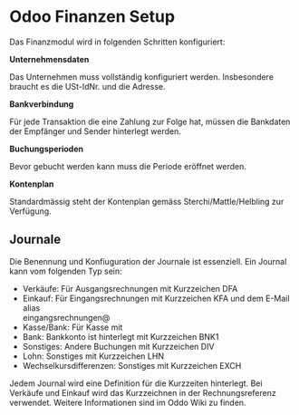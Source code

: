 # Odoo Finanzen Setup
Das Finanzmodul wird in folgenden Schritten konfiguriert:

**Unternehmensdaten**

Das Unternehmen muss vollständig konfiguriert werden. Insbesondere braucht es die USt-IdNr. und die Adresse.

**Bankverbindung**

Für jede Transaktion die eine Zahlung zur Folge hat, müssen die Bankdaten der Empfänger und Sender hinterlegt werden.

**Buchungsperioden**

Bevor gebucht werden kann muss die Periode eröffnet werden.

**Kontenplan**

Standardmässig steht der Kontenplan gemäss Sterchi/Mattle/Helbling zur Verfügung.

## Journale

Die Benennung und Konfiuguration der Journale ist essenziell. Ein Journal kann vom folgenden Typ sein:

* Verkäufe: Für Ausgangsrechnungen mit Kurzzeichen DFA
* Einkauf: Für Eingangsrechnungen mit Kurzzeichen KFA und dem E-Mail alias 	
eingangsrechnungen@
* Kasse/Bank: Für Kasse mit 
* Bank: Bankkonto ist hinterlegt mit Kurzzeichen BNK1
* Sonstiges: Andere Buchungen mit Kurzzeichen DIV
* Lohn: Sonstiges mit Kurzzeichen LHN
* Wechselkursdifferenzen: Sonstiges mit Kurzzeichen EXCH

Jedem Journal wird eine Definition für die Kurzzeiten hinterlegt. Bei Verkäufe und Einkauf wird das Kurzzeichnen in der Rechnungsreferenz verwendet. Weitere Informationen sind im Oddo Wiki zu finden.
